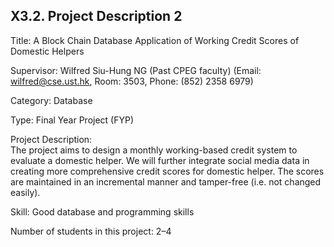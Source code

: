 ## X3.2. Project Description 2

Title: A Block Chain Database Application of Working Credit Scores of Domestic Helpers

Supervisor: Wilfred Siu-Hung NG (Past CPEG faculty) (Email: wilfred@cse.ust.hk, Room: 3503, Phone: (852) 2358 6979)

Category: Database

Type: Final Year Project (FYP)

Project Description:\
The project aims to design a monthly working-based credit system to evaluate a domestic helper.
We will further integrate social media data in creating more comprehensive credit scores for domestic helper.
The scores are maintained in an incremental manner and tamper-free (i.e. not changed easily).

Skill: Good database and programming skills

Number of students in this project: 2–4
